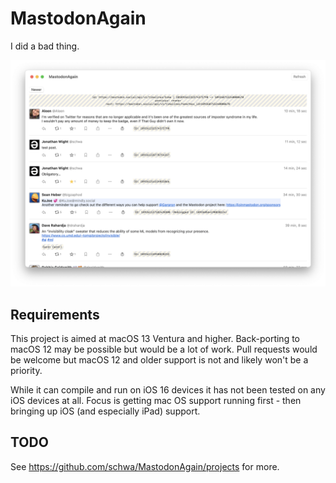 # MastodonAgain

I did a bad thing.

![](Documentation/Screenshot%202022-10-30%20at%2022.38.35.png)

## Requirements

This project is aimed at macOS 13 Ventura and higher. Back-porting to macOS 12 may be possible but would be a lot of work. Pull requests would be welcome but macOS 12 and older support is not and likely won't be a priority.

While it can compile and run on iOS 16 devices it has not been tested on any iOS devices at all. Focus is getting mac OS support running first - then bringing up iOS (and especially iPad) support.

## TODO

See https://github.com/schwa/MastodonAgain/projects for more.
